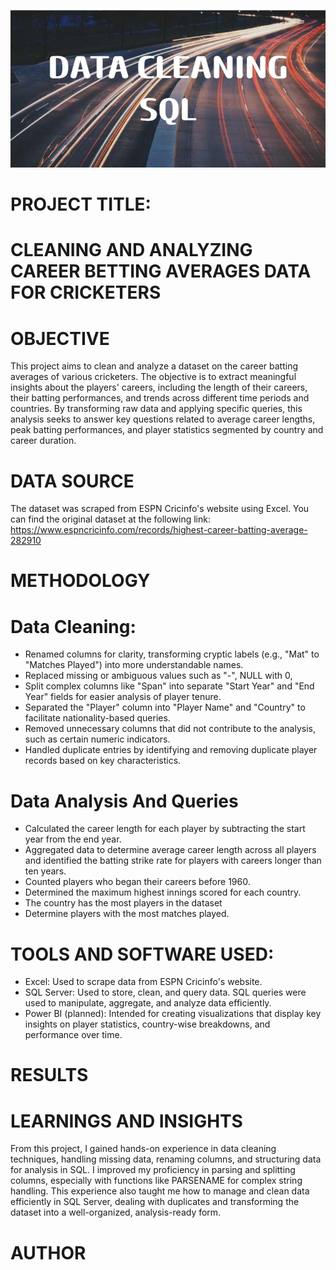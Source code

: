 ![image alt](https://github.com/mamudjoof/Cleaning-ESPN-Data-Using-SQL/blob/main/DATA_CLEANINGSQL.png?raw=true)

# PROJECT TITLE:
# CLEANING AND ANALYZING CAREER BETTING AVERAGES DATA FOR CRICKETERS

# OBJECTIVE
This project aims to clean and analyze a dataset on the career batting averages of various cricketers. 
The objective is to extract meaningful insights about the players' careers, including the length of their careers, their batting performances, and trends across different time periods and countries. 
By transforming raw data and applying specific queries, this analysis seeks to answer key questions related to average career lengths, peak batting performances, and player statistics segmented by country and career duration.

# DATA SOURCE
The dataset was scraped from ESPN Cricinfo's website using Excel.
You can find the original dataset at the following link: https://www.espncricinfo.com/records/highest-career-batting-average-282910 

# METHODOLOGY
# Data Cleaning:
+ Renamed columns for clarity, transforming cryptic labels (e.g., "Mat" to "Matches Played") into more understandable names.
+ Replaced missing or ambiguous values such as "-", NULL with 0, 
+ Split complex columns like "Span" into separate "Start Year" and "End Year" fields for easier analysis of player tenure.
+ Separated the "Player" column into "Player Name" and "Country" to facilitate nationality-based queries.
+ Removed unnecessary columns that did not contribute to the analysis, such as certain numeric indicators.
+ Handled duplicate entries by identifying and removing duplicate player records based on key characteristics.

 # Data Analysis And Queries
+ Calculated the career length for each player by subtracting the start year from the end year.
+ Aggregated data to determine average career length across all players and identified the batting strike rate for players with careers longer than ten years.
+ Counted players who began their careers before 1960.
+ Determined the maximum highest innings scored for each country.
+ The country has the most players in the dataset
+ Determine players with the most matches played.

# TOOLS AND SOFTWARE USED:
+ Excel: Used to scrape data from ESPN Cricinfo's website.
+ SQL Server: Used to store, clean, and query data. SQL queries were used to manipulate, aggregate, and analyze data efficiently.
+ Power BI (planned): Intended for creating visualizations that display key insights on player statistics, country-wise breakdowns, and performance over time.
  
# RESULTS





# LEARNINGS AND INSIGHTS
From this project, I gained hands-on experience in data cleaning techniques, handling missing data, renaming columns, and structuring data for analysis in SQL. 
I improved my proficiency in parsing and splitting columns, especially with functions like PARSENAME for complex string handling. 
This experience also taught me how to manage and clean data efficiently in SQL Server, dealing with duplicates and transforming the dataset into a well-organized, analysis-ready form.

# AUTHOR


